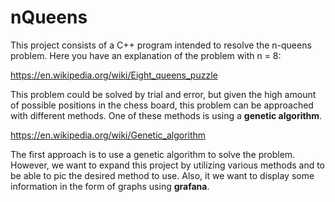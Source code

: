 # nQueens

This project consists of a C++ program intended to resolve the n-queens problem. Here you have an explanation of the problem with n = 8:

https://en.wikipedia.org/wiki/Eight_queens_puzzle

This problem could be solved by trial and error, but given the high amount of possible positions in the chess board, this problem can be approached with different methods. One of these methods is using a **genetic algorithm**. 

https://en.wikipedia.org/wiki/Genetic_algorithm

The first approach is to use a genetic algorithm to solve the problem. However, we want to expand this project by utilizing various methods and to be able to pic the desired method to use. Also, it we want to display some information in the form of graphs using **grafana**.
